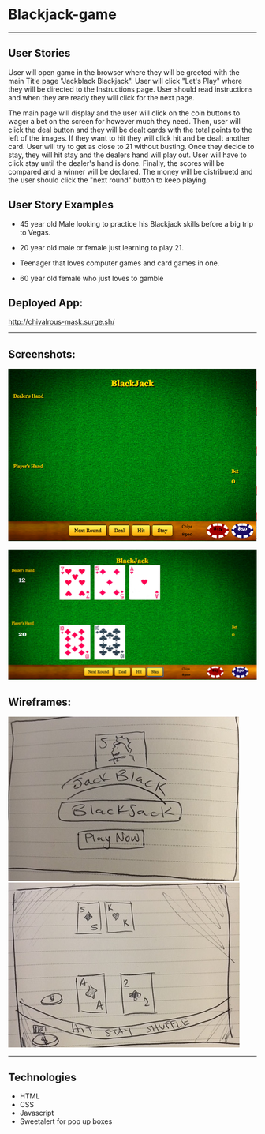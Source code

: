 # Blackjack-game

- - - - - - - - - - - - - - - - - - - - - - - - - - - - - - - - - - - - - - - - - - - - - - - - - - - - - - - - - - - - - - - 

## User Stories

User will open game in the browser where they will be greeted with the main Title page "Jackblack Blackjack". 
User will click "Let's Play" where they will be directed to the Instructions page. User should read instructions and when they
are ready they will click for the next page.

The main page will display and the user will click on the coin buttons to wager a bet on the screen for however much they need.
Then, user will click the deal button and they will be dealt cards with the total points to the left of the images. If they want
to hit they will click hit and be dealt another card. User will try to get as close to 21 without busting. Once they decide to stay, 
they will hit stay and the dealers hand will play out. User will have to click stay until the dealer's hand is done.
Finally, the scores will be compared and a winner will be declared. The money will be distribuetd and the user should click
the "next round" button to keep playing. 

## User Story Examples

* 45 year old Male looking to practice his Blackjack skills before a big trip to Vegas. 

* 20 year old male or female just learning to play 21.

* Teenager that loves computer games and card games in one.

* 60 year old female who just loves to gamble

## Deployed App: 

http://chivalrous-mask.surge.sh/

- - - - - - - - - - - - - - - - - - - - - - - - - - - - - - - - - - - - - - - - - - - - - - - - - - - - - - - - - - - - - - - 
## Screenshots: 

![alt text](mainpage.png)

![alt text](deal_screenshot.png)

## Wireframes: 

![alt text](wireframe.JPG) ![alt text](wireframe2.JPG)

- - - - - - - - - - - - - - - - - - - - - - - - - - - - - - - - - - - - - - - - - - - - - - - - - - - - - - - - - - - - - - - 

## Technologies

* HTML
* CSS
* Javascript
* Sweetalert for pop up boxes
